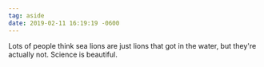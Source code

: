 ```yaml
---
tag: aside
date: 2019-02-11 16:19:19 -0600
---
```

Lots of people think sea lions are just lions that got in the water, but they're actually not. Science is beautiful. 